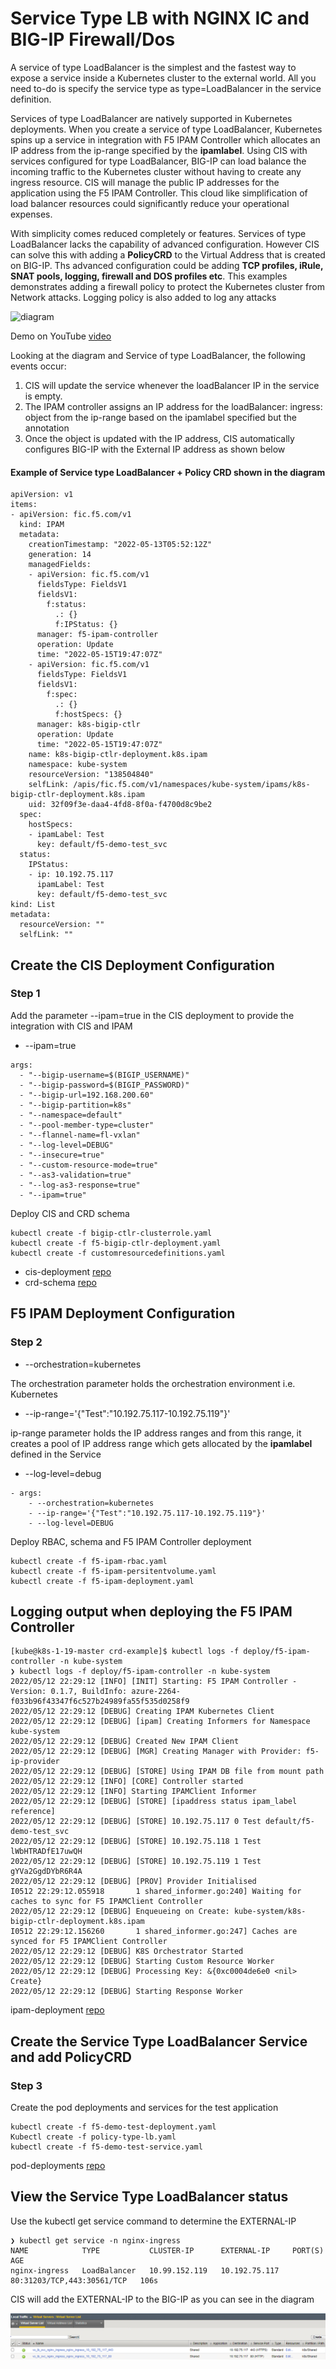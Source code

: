 # Service Type LB with NGINX IC and BIG-IP Firewall/Dos

A service of type LoadBalancer is the simplest and the fastest way to expose a service inside a Kubernetes cluster to the external world. All you need to-do is specify the service type as type=LoadBalancer in the service definition. 

Services of type LoadBalancer are natively supported in Kubernetes deployments. When you create a service of type LoadBalancer, Kubernetes spins up a service in integration with F5 IPAM Controller which allocates an IP address from the ip-range specified by the **ipamlabel**. Using CIS with services configured for type LoadBalancer, BIG-IP can load balance the incoming traffic to the Kubernetes cluster without having to create any ingress resource. CIS will manage the public IP addresses for the application using the F5 IPAM Controller. This cloud like simplification of load balancer resources could significantly reduce your operational expenses. 

With simplicity comes reduced completely or features. Services of type LoadBalancer lacks the capability of advanced configuration. However CIS can solve this with adding a **PolicyCRD** to the Virtual Address that is created on BIG-IP. Ths advanced configuration could be adding **TCP profiles, iRule, SNAT pools, logging, firewall and DOS profiles etc**. This examples demonstrates adding a firewall policy to protect the Kubernetes cluster from Network attacks. Logging policy is also added to log any attacks

![diagram]()

Demo on YouTube [video]()

Looking at the diagram and Service of type LoadBalancer, the following events occur:

1. CIS will update the service whenever the loadBalancer IP in the service is empty.
2. The IPAM controller assigns an IP address for the loadBalancer: ingress: object from the ip-range based on the ipamlabel specified but the annotation
3. Once the object is updated with the IP address, CIS automatically configures BIG-IP with the External IP address as shown below

#### Example of Service type LoadBalancer + Policy CRD shown in the diagram

```
apiVersion: v1
items:
- apiVersion: fic.f5.com/v1
  kind: IPAM
  metadata:
    creationTimestamp: "2022-05-13T05:52:12Z"
    generation: 14
    managedFields:
    - apiVersion: fic.f5.com/v1
      fieldsType: FieldsV1
      fieldsV1:
        f:status:
          .: {}
          f:IPStatus: {}
      manager: f5-ipam-controller
      operation: Update
      time: "2022-05-15T19:47:07Z"
    - apiVersion: fic.f5.com/v1
      fieldsType: FieldsV1
      fieldsV1:
        f:spec:
          .: {}
          f:hostSpecs: {}
      manager: k8s-bigip-ctlr
      operation: Update
      time: "2022-05-15T19:47:07Z"
    name: k8s-bigip-ctlr-deployment.k8s.ipam
    namespace: kube-system
    resourceVersion: "138504840"
    selfLink: /apis/fic.f5.com/v1/namespaces/kube-system/ipams/k8s-bigip-ctlr-deployment.k8s.ipam
    uid: 32f09f3e-daa4-4fd8-8f0a-f4700d8c9be2
  spec:
    hostSpecs:
    - ipamLabel: Test
      key: default/f5-demo-test_svc
  status:
    IPStatus:
    - ip: 10.192.75.117
      ipamLabel: Test
      key: default/f5-demo-test_svc
kind: List
metadata:
  resourceVersion: ""
  selfLink: ""

```

## Create the CIS Deployment Configuration

### Step 1

Add the parameter --ipam=true in the CIS deployment to provide the integration with CIS and IPAM

* --ipam=true

```
args: 
  - "--bigip-username=$(BIGIP_USERNAME)"
  - "--bigip-password=$(BIGIP_PASSWORD)"
  - "--bigip-url=192.168.200.60"
  - "--bigip-partition=k8s"
  - "--namespace=default"
  - "--pool-member-type=cluster"
  - "--flannel-name=fl-vxlan"
  - "--log-level=DEBUG"
  - "--insecure=true"
  - "--custom-resource-mode=true"
  - "--as3-validation=true"
  - "--log-as3-response=true"
  - "--ipam=true"
```

Deploy CIS and CRD schema

```
kubectl create -f bigip-ctlr-clusterrole.yaml
kubectl create -f f5-bigip-ctlr-deployment.yaml
kubectl create -f customresourcedefinitions.yaml
```

* cis-deployment [repo](https://github.com/mdditt2000/kubernetes-1-19/tree/master/cis%202.9/advanced_servicetypelb/cis-deployment)
* crd-schema [repo](https://github.com/mdditt2000/kubernetes-1-19/tree/master/cis%202.9/advanced_servicetypelb/crd-schema)

## F5 IPAM Deployment Configuration

### Step 2

* --orchestration=kubernetes

The orchestration parameter holds the orchestration environment i.e. Kubernetes

* --ip-range='{"Test":"10.192.75.117-10.192.75.119"}'

ip-range parameter holds the IP address ranges and from this range, it creates a pool of IP address range which gets allocated by the **ipamlabel** defined in the Service

* --log-level=debug

```
- args:
    - --orchestration=kubernetes
    - --ip-range='{"Test":"10.192.75.117-10.192.75.119"}'
    - --log-level=DEBUG
```

Deploy RBAC, schema and F5 IPAM Controller deployment

```
kubectl create -f f5-ipam-rbac.yaml
kubectl create -f f5-ipam-persitentvolume.yaml
kubectl create -f f5-ipam-deployment.yaml
```
## Logging output when deploying the F5 IPAM Controller

```
[kube@k8s-1-19-master crd-example]$ kubectl logs -f deploy/f5-ipam-controller -n kube-system
❯ kubectl logs -f deploy/f5-ipam-controller -n kube-system
2022/05/12 22:29:12 [INFO] [INIT] Starting: F5 IPAM Controller - Version: 0.1.7, BuildInfo: azure-2264-f033b96f43347f6c527b24989fa55f535d0258f9
2022/05/12 22:29:12 [DEBUG] Creating IPAM Kubernetes Client
2022/05/12 22:29:12 [DEBUG] [ipam] Creating Informers for Namespace kube-system
2022/05/12 22:29:12 [DEBUG] Created New IPAM Client
2022/05/12 22:29:12 [DEBUG] [MGR] Creating Manager with Provider: f5-ip-provider
2022/05/12 22:29:12 [DEBUG] [STORE] Using IPAM DB file from mount path
2022/05/12 22:29:12 [INFO] [CORE] Controller started
2022/05/12 22:29:12 [INFO] Starting IPAMClient Informer
2022/05/12 22:29:12 [DEBUG] [STORE] [ipaddress status ipam_label reference]
2022/05/12 22:29:12 [DEBUG] [STORE] 10.192.75.117 0 Test default/f5-demo-test_svc
2022/05/12 22:29:12 [DEBUG] [STORE] 10.192.75.118 1 Test lWbHTRADfE17uwQH
2022/05/12 22:29:12 [DEBUG] [STORE] 10.192.75.119 1 Test gYVa2GgdDYbR6R4A
2022/05/12 22:29:12 [DEBUG] [PROV] Provider Initialised
I0512 22:29:12.055918       1 shared_informer.go:240] Waiting for caches to sync for F5 IPAMClient Controller
2022/05/12 22:29:12 [DEBUG] Enqueueing on Create: kube-system/k8s-bigip-ctlr-deployment.k8s.ipam
I0512 22:29:12.156260       1 shared_informer.go:247] Caches are synced for F5 IPAMClient Controller
2022/05/12 22:29:12 [DEBUG] K8S Orchestrator Started
2022/05/12 22:29:12 [DEBUG] Starting Custom Resource Worker
2022/05/12 22:29:12 [DEBUG] Processing Key: &{0xc0004de6e0 <nil> Create}
2022/05/12 22:29:12 [DEBUG] Starting Response Worker

```

ipam-deployment [repo](https://github.com/mdditt2000/kubernetes-1-19/tree/master/cis%202.9/advanced_servicetypelb/ipam-deployment)


## Create the Service Type LoadBalancer Service and add PolicyCRD

### Step 3

Create the pod deployments and services for the test application

```
kubectl create -f f5-demo-test-deployment.yaml
Kubectl create -f policy-type-lb.yaml
kubectl create -f f5-demo-test-service.yaml
```

pod-deployments [repo](https://github.com/mdditt2000/kubernetes-1-19/tree/master/cis%202.9/advanced_servicetypelb/pod-deployment/test)

## View the Service Type LoadBalancer status

Use the kubectl get service command to determine the EXTERNAL-IP

```
❯ kubectl get service -n nginx-ingress
NAME            TYPE           CLUSTER-IP      EXTERNAL-IP     PORT(S)                      AGE
nginx-ingress   LoadBalancer   10.99.152.119   10.192.75.117   80:31203/TCP,443:30561/TCP   106s

```
CIS will add the EXTERNAL-IP to the BIG-IP as you can see in the diagram

![diagram](https://github.com/mdditt2000/kubernetes-1-19/blob/master/cis%202.9/servicetypelb_nginx_firewall/diagram/2022-05-17_15-12-04.png)